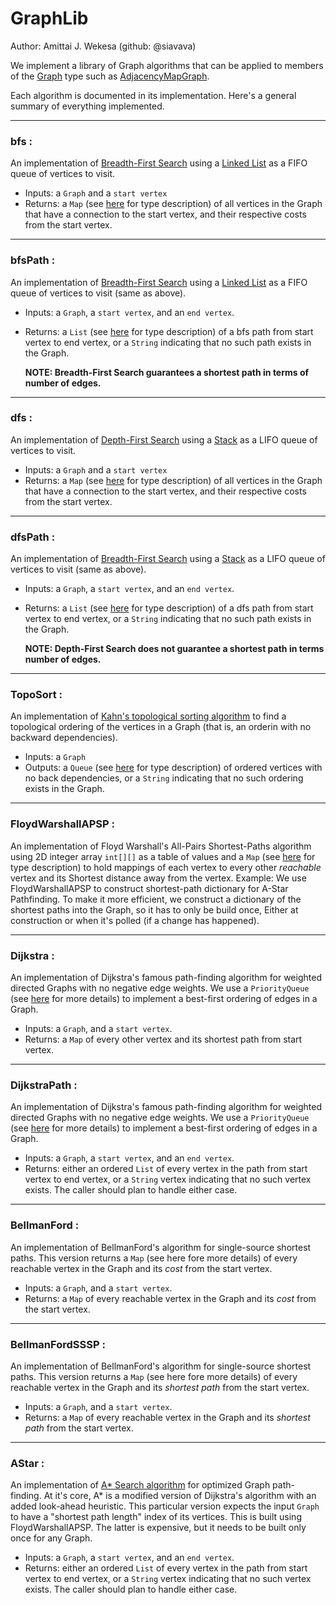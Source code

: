 # GraphLib
Author: Amittai J. Wekesa (github: @siavava)

We implement a library of Graph algorithms that can be
applied to members of the [Graph](../Data%20Structures/Graph.java)
type such as [AdjacencyMapGraph](../Data%20Structures/AdjacencyMapGraph.java).

Each algorithm is documented in its implementation. Here's a general summary of 
everything implemented.

***

### bfs : 
An implementation of [Breadth-First Search]() using a [Linked List]() as a 
FIFO queue of vertices to visit. 

* Inputs: a `Graph` and a `start vertex`
* Returns: a `Map` (see [here]() for type description) of all vertices
  in the Graph that have a connection to the start vertex, and their
  respective costs from the start vertex.
  
***

### bfsPath :
An implementation of [Breadth-First Search]() using a [Linked List]() as a
FIFO queue of vertices to visit (same as above).

* Inputs: a `Graph`, a `start vertex`, and an `end vertex`.
* Returns: a `List` (see [here]() for type description) of a bfs path 
  from start vertex to end vertex, or a `String` indicating that no such
  path exists in the Graph.
  
  **NOTE: Breadth-First Search guarantees a shortest path in terms
  of number of edges.**

***

### dfs :
An implementation of [Depth-First Search]() using a [Stack]() as a
LIFO queue of vertices to visit.

* Inputs: a `Graph` and a `start vertex`
* Returns: a `Map` (see [here]() for type description) of all vertices
  in the Graph that have a connection to the start vertex, and their
  respective costs from the start vertex.

***

### dfsPath :
An implementation of [Breadth-First Search]() using a [Stack]() as a
LIFO queue of vertices to visit (same as above).

* Inputs: a `Graph`, a `start vertex`, and an `end vertex`.
* Returns: a `List` (see [here]() for type description) of a dfs path
  from start vertex to end vertex, or a `String` indicating that no such 
  path exists in the Graph.
  
  **NOTE: Depth-First Search does not guarantee a shortest path
  in terms number of edges.** 
  
***

### TopoSort :
An implementation of [Kahn's topological sorting algorithm]() to find a topological
ordering of the vertices in a Graph (that is, an orderin with no backward dependencies).

* Inputs: a `Graph`
* Outputs: a `Queue` (see [here]() for type description) of ordered vertices with no
  back dependencies, or a `String` indicating that no such
  ordering exists in the Graph.
  
***

### FloydWarshallAPSP :
An implementation of Floyd Warshall's All-Pairs Shortest-Paths algorithm
using 2D integer array `int[][]` as a table of values and a `Map` (see [here]() for type description)
to hold mappings of each vertex to every other *reachable* vertex and its Shortest
distance away from the vertex.
Example: We use FloydWarshallAPSP to construct shortest-path dictionary for A-Star Pathfinding.
To make it more efficient, we construct a dictionary of the shortest paths into the Graph, so it has to only be build once, Either
at construction or when it's polled (if a change has happened).

***

### Dijkstra :
An implementation of Dijkstra's famous path-finding algorithm for weighted directed Graphs with no negative edge weights.
We use a `PriorityQueue` (see [here]() for more details) to implement a best-first ordering of edges in a Graph.

* Inputs: a `Graph`, and a `start vertex`.
* Returns: a `Map` of every other vertex and its shortest path from start vertex.
 ***

### DijkstraPath :
An implementation of Dijkstra's famous path-finding algorithm for weighted directed Graphs with no negative edge weights.
We use a `PriorityQueue` (see [here]() for more details) to implement a best-first ordering of edges in a Graph.

* Inputs: a `Graph`, a `start vertex`, and an `end vertex`.
* Returns: either an ordered `List` of every vertex in the path from start vertex to end vertex, or a `String` vertex 
  indicating that no such vertex exists. The caller should plan to handle either case.
  
***

### BellmanFord :
An implementation of BellmanFord's algorithm for single-source shortest paths.
This version returns a `Map` (see here fore more details) of every reachable vertex in the Graph and its *cost* from the start vertex.

* Inputs: a `Graph`, and a `start vertex`.
* Returns: a `Map` of every reachable vertex in the Graph and its *cost* from the start vertex.

***

### BellmanFordSSSP :
An implementation of BellmanFord's algorithm for single-source shortest paths.
This version returns a `Map` (see here fore more details) of every reachable vertex in the Graph and its *shortest path* from the start vertex.

* Inputs: a `Graph`, and a `start vertex`.
* Returns: a `Map` of every reachable vertex in the Graph and its *shortest path* from the start vertex.

***
### AStar :
An implementation of [A* Search algorithm]() for optimized Graph path-finding. At it's core, A* is a modified version 
of Dijkstra's algorithm with an added look-ahead heuristic.
This particular version expects the input `Graph` to have a "shortest path length" index of its vertices.
This is built using FloydWarshallAPSP. The latter is expensive, but it needs to be built only once for any Graph.

* Inputs: a `Graph`, a `start vertex`, and an `end vertex`.
* Returns: either an ordered `List` of every vertex in the path from start vertex to end vertex, or a `String` vertex
  indicating that no such vertex exists. The caller should plan to handle either case.